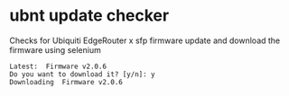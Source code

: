 # ubnt update checker

Checks for Ubiquiti EdgeRouter x sfp firmware update and download the firmware using selenium

    Latest:  Firmware v2.0.6
    Do you want to download it? [y/n]: y
    Downloading  Firmware v2.0.6

